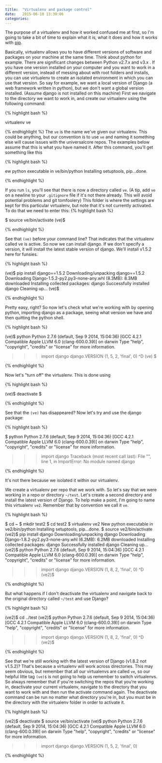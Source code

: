 ```yaml
---
title:  "Virtualenv and package control"
date:   2015-06-10 13:39:06
categories: 
---
```


The purpose of a virtualenv and how it worked confused me at first, so I'm going to take a bit of time to explain what it is, what it does and how it works with [pip](https://pip.pypa.io/en/stable/).

Basically, virtualenv allows you to have different versions of software and packages on your machine at the same time. Think about python for example. There are significant changes between Python v2.7.x and v3.x . If you have one version installed on your computer and you want to work in a different version, instead of messing about with root folders and installs, you can use virtualenv to create an isolated environment in which you can use that version. So say for example, we want a local version of Django (a web framework written in python), but we don't want a global version installed. (Assume django is not installed on this machine) First we navigate to the directory we want to work in, and create our virtualenv using the following command:

{% highlight bash %}

virtualenv ve

{% endhighlight %}
The `ve` is the name we've given our virtualenv. This could be anything, but our convention is to use `ve` and naming it something else will cause issues with the universalcore repos. The examples below assume that this is what you have named it. After this command, you'll get something like this

{% highlight bash %}

ew python executable in ve/bin/python
Installing setuptools, pip...done.

{% endhighlight %}

If you run `ls`, you'll see that there is now a directory called `ve`. (A tip, add `ve` on a newline to your `.gitignore` file if it's not there already. This will avoid potential problems and git tomfoolery) This folder is where the settings are kept for this particular virtualenv, but note that it's not currently activated. To do that  we need to enter this:
{% highlight bash %}

$ source ve/bin/activate
(ve)$ 

{% endhighlight %}

See that `(ve)` before your command line? That indicates that the virtualenv called ve is active. So now we can install django. If we don't specify a version, it will install the latest stable version of django. We'll install v1.5.2 here for funsies.

{% highlight bash %}

(ve)$ pip install django==1.5.2
Downloading/unpacking django==1.5.2
  Downloading Django-1.5.2-py2.py3-none-any.whl (8.3MB): 8.3MB downloaded
Installing collected packages: django
Successfully installed django
Cleaning up...
(ve)$

{% endhighlight %}


Pretty easy, right? So now let's check what we're working with by opening python, importing django as a package, seeing what version we have and then quitting the python shell.

{% highlight bash %}

(ve)$ python
Python 2.7.6 (default, Sep  9 2014, 15:04:36)
[GCC 4.2.1 Compatible Apple LLVM 6.0 (clang-600.0.39)] on darwin
Type "help", "copyright", "credits" or "license" for more information.
>>> import django
>>> django.VERSION
(1, 5, 2, 'final', 0)
>>> ^D
(ve) $

{% endhighlight %}

Now let's "turn off" the virtualenv. This is done using

{% highlight bash %}

(ve)$ deactivate
$

{% endhighlight %}

See that the `(ve)` has disappeared? Now let's try and use the django package:

{% highlight bash %}

$ python
Python 2.7.6 (default, Sep  9 2014, 15:04:36)
[GCC 4.2.1 Compatible Apple LLVM 6.0 (clang-600.0.39)] on darwin
Type "help", "copyright", "credits" or "license" for more information.
>>> import django
Traceback (most recent call last):
  File "<stdin>", line 1, in <module>
ImportError: No module named django

{% endhighlight %}

It's not there because we isolated it within our virtualenv.

We create a virtualenv per repo that we work with. So let's say that we were working in a repo or directory `~/test`. Let's create a second directory and install the latest version of Django. To help make a point, I'm going to name this virtualenv `ve2`. Remember that by convention we call it `ve`.

{% highlight bash %}

$ cd ~
$ mkdir test2
$ cd test2
$ virtualenv ve2
New python executable in ve2/bin/python
Installing setuptools, pip...done.
$ source ve2/bin/activate
(ve2)$ pip install django
Downloading/unpacking django
  Downloading Django-1.8.2-py2.py3-none-any.whl (6.2MB): 6.2MB downloaded
Installing collected packages: django
Successfully installed django
Cleaning up...
(ve2)$ python
Python 2.7.6 (default, Sep  9 2014, 15:04:36)
[GCC 4.2.1 Compatible Apple LLVM 6.0 (clang-600.0.39)] on darwin
Type "help", "copyright", "credits" or "license" for more information.
>>> import django
>>> django.VERSION
(1, 8, 2, 'final', 0)
>>> ^D
(ve2)$

{% endhighlight %}

But what happens if I don't deactivate the virtualenv and navigate back to the original directory called `~/test` and use Django?

{% highlight bash %}

(ve2)$ cd ../test
(ve2)$ python
Python 2.7.6 (default, Sep  9 2014, 15:04:36)
[GCC 4.2.1 Compatible Apple LLVM 6.0 (clang-600.0.39)] on darwin
Type "help", "copyright", "credits" or "license" for more information.
>>> import django
>>> django.VERSION
(1, 8, 2, 'final', 0)
>>> ^D
(ve2)$ 

{% endhighlight %}

See that we're still working with the latest version of Django (v1.8.2 not v1.5.2)? That's because a virtualenv will work across directories. This may seem obvious, but remember that all our virtualenvs are called `ve`, so our helpful litte tag `(ve)$` is not going to help us remember to switch virtualenvs. So always remember that if you're switching the repos that you're working in, deactivate your current virtualenv, navigate to the directory that you want to work with and then run the activate command again. The deactivate command can be run no matter what directory you're in, but you must be in the directory with the virtualenv folder in order to activate it.

{% highlight bash %}

(ve2)$ deactivate
$ source ve/bin/activate
(ve)$ python
Python 2.7.6 (default, Sep  9 2014, 15:04:36)
[GCC 4.2.1 Compatible Apple LLVM 6.0 (clang-600.0.39)] on darwin
Type "help", "copyright", "credits" or "license" for more information.
>>> import django
>>> django.VERSION
(1, 5, 2, 'final', 0)
>>>

{% endhighlight %}